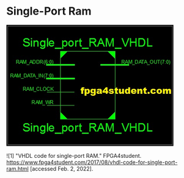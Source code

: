 # Single-Port Ram
![This is an image](https://github.com/Arif12467/Digital-System-Design-AIA/blob/4893e93908d12b023ff0c28086bfafed3c5f0c6f/Assignment-1/RAM_VHDL.jpg)

![1] "VHDL code for single-port RAM."  FPGA4student. https://www.fpga4student.com/2017/08/vhdl-code-for-single-port-ram.html [accessed Feb. 2, 2022].
